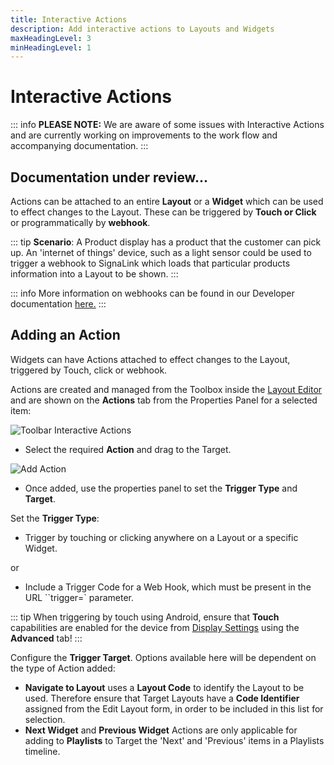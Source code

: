 ```yaml
---
title: Interactive Actions
description: Add interactive actions to Layouts and Widgets
maxHeadingLevel: 3
minHeadingLevel: 1
---
```


# Interactive Actions

::: info
**PLEASE NOTE:** We are aware of some issues with Interactive Actions and are currently working on improvements to the work flow and accompanying documentation.
:::

## Documentation under review...

Actions can be attached to an entire **Layout** or a **Widget** which can be used to effect changes to the Layout. These can be triggered by **Touch or Click** or programmatically by **webhook**.

::: tip
**Scenario**:
A Product display has a product that the customer can pick up. An 'internet of things' device, such as a light sensor could be used to trigger a webhook to SignaLink which loads that particular products information into a Layout to be shown.
:::

::: info
More information on webhooks can be found in our Developer documentation [here.](/docs/developer/player-control/webhooks)
:::

## Adding an Action

Widgets can have Actions attached to effect changes to the Layout, triggered by Touch, click or webhook.

Actions are created and managed from the Toolbox inside the [Layout Editor](layouts_editor#content-toolbox) and are shown on the **Actions** tab from the Properties Panel for a selected item:

![Toolbar Interactive Actions](/img/v4_layouts_interactive_actions_toolbar.png)

- Select the required **Action** and drag to the Target.

![Add Action](/img/v4_layouts_interactive_actions_add_action.png)

- Once added, use the properties panel to set the **Trigger Type** and **Target**.

Set the **Trigger Type**:

- Trigger by touching or clicking anywhere on a Layout or a specific Widget.

or

- Include a Trigger Code for a Web Hook, which must be present in the URL ``trigger=` parameter.

::: tip
When triggering by touch using Android, ensure that **Touch** capabilities are enabled for the device from [Display Settings](display_settings) using the **Advanced** tab!
:::

Configure the **Trigger Target**. Options available here will be dependent on the type of Action added:

- **Navigate to Layout** uses a **Layout Code** to identify the Layout to be used. Therefore ensure that Target Layouts have a **Code Identifier** assigned from the  Edit Layout form, in order to be included in this list for selection.
- **Next Widget** and **Previous Widget** Actions are only applicable for adding to **Playlists** to Target the 'Next' and 'Previous' items in a Playlists timeline. 